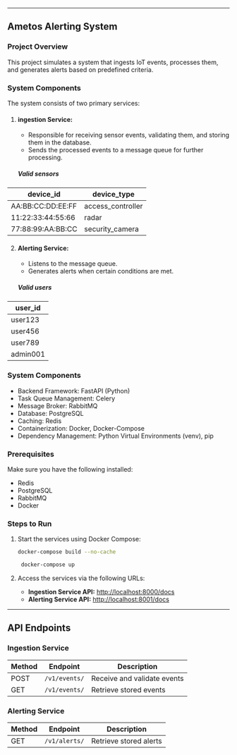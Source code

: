 
---

## Ametos Alerting System

### Project Overview
This project simulates a system that ingests IoT events, processes them, and generates 
alerts based on predefined criteria.

### System Components
The system consists of two primary services:
1. #### ingestion Service:
   - Responsible for receiving sensor events, validating them, and storing them in the database.
   - Sends the processed events to a message queue for further processing.
   ##### Valid sensors
| device_id | device_type       |
|--------|-------------------|
| AA:BB:CC:DD:EE:FF   | access_controller |
| 11:22:33:44:55:66    | radar             |
| 77:88:99:AA:BB:CC    | security_camera             |

 
2. #### Alerting Service:
   - Listens to the message queue.
   - Generates alerts when certain conditions are met.
   ##### Valid users

| user_id           |
|-------------------|
| user123 | 
| user456 |
| user789 |
| admin001 |


### System Components
- Backend Framework: FastAPI (Python)
- Task Queue Management: Celery
- Message Broker: RabbitMQ
- Database: PostgreSQL
- Caching: Redis
- Containerization: Docker, Docker-Compose
- Dependency Management: Python Virtual Environments (venv), pip

### Prerequisites
Make sure you have the following installed:
- Redis
- PostgreSQL
- RabbitMQ
- Docker

### Steps to Run


1. Start the services using Docker Compose:
    ```bash
    docker-compose build --no-cache
    ```
   ```bash
    docker-compose up
    ```

2. Access the services via the following URLs:
    - **Ingestion Service API:** [http://localhost:8000/docs](http://localhost:8000/docs)
    - **Alerting Service API:** [http://localhost:8001/docs](http://localhost:8001/docs)

---

## API Endpoints

### Ingestion Service
| Method | Endpoint       | Description                |
|--------|---------------|----------------------------|
| POST   | `/v1/events/`  | Receive and validate events |
| GET    | `/v1/events/`  | Retrieve stored events      |

### Alerting Service
| Method | Endpoint      | Description                |
|--------|---------------|----------------------------|
| GET    | `/v1/alerts/` | Retrieve stored alerts      |


